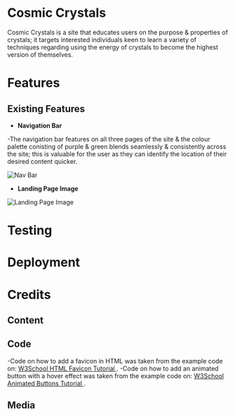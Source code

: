 # Cosmic Crystals
Cosmic Crystals is a site that educates users on the purpose & properties of crystals; it targets interested individuals keen to learn a variety of techniques regarding using the energy of crystals to become the highest version of themselves. 
<!-- Add Am I Responsive? image -->

# Features
## Existing Features
- __Navigation Bar__ 

-The navigation bar features on all three pages of the site & the colour palette conisting of purple & green blends seamlessly & consistently across the site; this is valuable for the user as they can identify the location of their desired content quicker.

![Nav Bar](../cosmic-crystals/assets/images/nav-bar-image.png)

- __Landing Page Image__



![Landing Page Image](../cosmic-crystals/assets/images/landing-page-image.png)

# Testing


# Deployment


# Credits
## Content

## Code
-Code on how to add a favicon in HTML was taken from the example code on: [W3School HTML Favicon Tutorial ](https://www.w3schools.com/html/html_favicon.asp#:~:text=To%20add%20a%20favicon%20to,is%20%22favicon.ico%22.).
-Code on how to add an animated button with a hover effect was taken from the example code on: [W3School Animated Buttons Tutorial ](https://www.w3schools.com/howto/tryit.asp?filename=tryhow_css_buttons_animate1).
## Media
